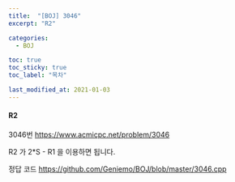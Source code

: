 ```yaml
---
title:  "[BOJ] 3046"
excerpt: "R2"

categories:
  - BOJ

toc: true
toc_sticky: true
toc_label: "목차"

last_modified_at: 2021-01-03
---
```


#### R2

3046번 <https://www.acmicpc.net/problem/3046>

R2 가 2*S - R1 을 이용하면 됩니다.

정답 코드 <https://github.com/Geniemo/BOJ/blob/master/3046.cpp>